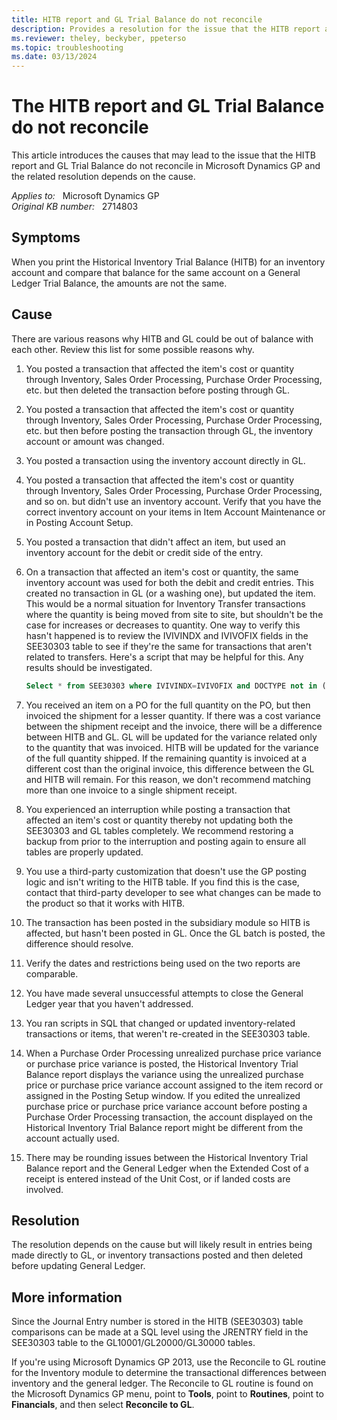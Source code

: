 ```yaml
---
title: HITB report and GL Trial Balance do not reconcile
description: Provides a resolution for the issue that the HITB report and GL Trial Balance do not reconcile in Microsoft Dynamics GP.
ms.reviewer: theley, beckyber, ppeterso
ms.topic: troubleshooting
ms.date: 03/13/2024
---
```

# The HITB report and GL Trial Balance do not reconcile

This article introduces the causes that may lead to the issue that the HITB report and GL Trial Balance do not reconcile in Microsoft Dynamics GP and the related resolution depends on the cause.

_Applies to:_ &nbsp; Microsoft Dynamics GP  
_Original KB number:_ &nbsp; 2714803

## Symptoms

When you print the Historical Inventory Trial Balance (HITB) for an inventory account and compare that balance for the same account on a General Ledger Trial Balance, the amounts are not the same.

## Cause

There are various reasons why HITB and GL could be out of balance with each other. Review this list for some possible reasons why.

1. You posted a transaction that affected the item's cost or quantity through Inventory, Sales Order Processing, Purchase Order Processing, etc. but then deleted the transaction before posting through GL.

2. You posted a transaction that affected the item's cost or quantity through Inventory, Sales Order Processing, Purchase Order Processing, etc. but then before posting the transaction through GL, the inventory account or amount was changed.

3. You posted a transaction using the inventory account directly in GL.

4. You posted a transaction that affected the item's cost or quantity through Inventory, Sales Order Processing, Purchase Order Processing, and so on. but didn't use an inventory account. Verify that you have the correct inventory account on your items in Item Account Maintenance or in Posting Account Setup.

5. You posted a transaction that didn't affect an item, but used an inventory account for the debit or credit side of the entry.

6. On a transaction that affected an item's cost or quantity, the same inventory account was used for both the debit and credit entries. This created no transaction in GL (or a washing one), but updated the item. This would be a normal situation for Inventory Transfer transactions where the quantity is being moved from site to site, but shouldn't be the case for increases or decreases to quantity. One way to verify this hasn't happened is to review the IVIVINDX and IVIVOFIX fields in the SEE30303 table to see if they're the same for transactions that aren't related to transfers. Here's a script that may be helpful for this. Any results should be investigated.

   ```sql
   Select * from SEE30303 where IVIVINDX=IVIVOFIX and DOCTYPE not in (3,103)
   ```

7. You received an item on a PO for the full quantity on the PO, but then invoiced the shipment for a lesser quantity. If there was a cost variance between the shipment receipt and the invoice, there will be a difference between HITB and GL. GL will be updated for the variance related only to the quantity that was invoiced. HITB will be updated for the variance of the full quantity shipped. If the remaining quantity is invoiced at a different cost than the original invoice, this difference between the GL and HITB will remain. For this reason, we don't recommend matching more than one invoice to a single shipment receipt.

8. You experienced an interruption while posting a transaction that affected an item's cost or quantity thereby not updating both the SEE30303 and GL tables completely. We recommend restoring a backup from prior to the interruption and posting again to ensure all tables are properly updated.

9. You use a third-party customization that doesn't use the GP posting logic and isn't writing to the HITB table. If you find this is the case, contact that third-party developer to see what changes can be made to the product so that it works with HITB.

10. The transaction has been posted in the subsidiary module so HITB is affected, but hasn't been posted in GL. Once the GL batch is posted, the difference should resolve.
11. Verify the dates and restrictions being used on the two reports are comparable.
12. You have made several unsuccessful attempts to close the General Ledger year that you haven't addressed.
13. You ran scripts in SQL that changed or updated inventory-related transactions or items, that weren't re-created in the SEE30303 table.

14. When a Purchase Order Processing unrealized purchase price variance or purchase price variance is posted, the Historical Inventory Trial Balance report displays the variance using the unrealized purchase price or purchase price variance account assigned to the item record or assigned in the Posting Setup window. If you edited the unrealized purchase price or purchase price variance account before posting a Purchase Order Processing transaction, the account displayed on the Historical Inventory Trial Balance report might be different from the account actually used.

15. There may be rounding issues between the Historical Inventory Trial Balance report and the General Ledger when the Extended Cost of a receipt is entered instead of the Unit Cost, or if landed costs are involved.

## Resolution

The resolution depends on the cause but will likely result in entries being made directly to GL, or inventory transactions posted and then deleted before updating General Ledger.

## More information

Since the Journal Entry number is stored in the HITB (SEE30303) table comparisons can be made at a SQL level using the JRENTRY field in the SEE30303 table to the GL10001/GL20000/GL30000 tables.

If you're using Microsoft Dynamics GP 2013, use the Reconcile to GL routine for the Inventory module to determine the transactional differences between inventory and the general ledger. The Reconcile to GL routine is found on the Microsoft Dynamics GP menu, point to **Tools**, point to **Routines**, point to **Financials**, and then select **Reconcile to GL**.
